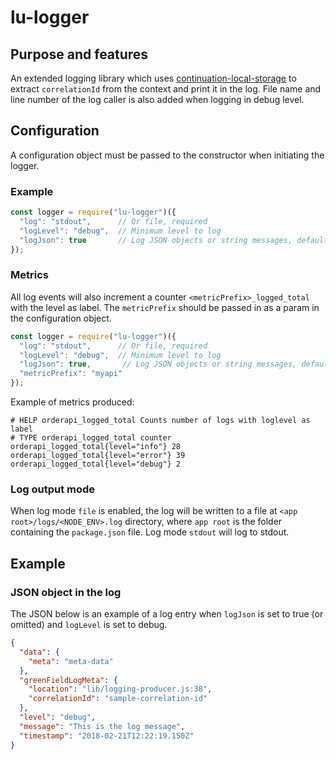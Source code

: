 # lu-logger

## Purpose and features
An extended logging library which uses [continuation-local-storage](https://www.npmjs.com/package/continuation-local-storage) to extract `correlationId` from the context and print it in the log.
File name and line number of the log caller is also added when logging in debug level.

## Configuration
A configuration object must be passed to the constructor when initiating the logger.

### Example
```js
const logger = require("lu-logger")({
  "log": "stdout",      // Or file, required
  "logLevel": "debug",  // Minimum level to log
  "logJson": true       // Log JSON objects or string messages, defaults to true
});
```
### Metrics
All log events will also increment a counter `<metricPrefix>_logged_total` with the level as label.
The `metricPrefix` should be passed in as a param in the configuration object.

```js
const logger = require("lu-logger")({
  "log": "stdout",      // Or file, required
  "logLevel": "debug",  // Minimum level to log
  "logJson": true,       // Log JSON objects or string messages, defaults to true
  "metricPrefix": "myapi"
});
```

Example of metrics produced:

```
# HELP orderapi_logged_total Counts number of logs with loglevel as label
# TYPE orderapi_logged_total counter
orderapi_logged_total{level="info"} 28
orderapi_logged_total{level="error"} 39
orderapi_logged_total{level="debug"} 2
```


### Log output mode
When log mode `file` is enabled, the log will be written to a file at `<app root>/logs/<NODE_ENV>.log` directory, where `app root` is the folder containing the `package.json` file.
Log mode `stdout` will log to stdout.

## Example
### JSON object in the log
The JSON below is an example of a log entry when `logJson` is set to true (or omitted) and `logLevel` is set to debug.
```json
{
  "data": {
    "meta": "meta-data"
  },
  "greenFieldLogMeta": {
    "location": "lib/logging-producer.js:38",
    "correlationId": "sample-correlation-id"
  },
  "level": "debug",
  "message": "This is the log message",
  "timestamp": "2018-02-21T12:22:19.150Z"
}
```
